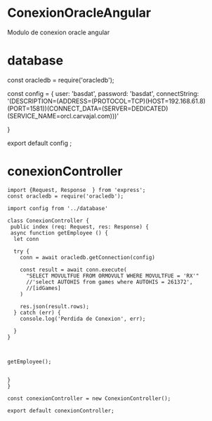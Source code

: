 # ConexionOracleAngular
Modulo de conexion oracle angular

# database
const oracledb = require('oracledb');


const config = {
  user: 'basdat',
  password: 'basdat',
  connectString: '(DESCRIPTION=(ADDRESS=(PROTOCOL=TCP)(HOST=192.168.61.8)(PORT=1581))(CONNECT_DATA=(SERVER=DEDICATED)(SERVICE_NAME=orcl.carvajal.com)))'

}


export default config ;

# conexionController

    import {Request, Response  } from 'express';
    const oracledb = require('oracledb');

    import config from '../database'

    class ConexionController {
     public index (req: Request, res: Response) {
     async function getEmployee () {
      let conn
    
      try {
        conn = await oracledb.getConnection(config)
    
        const result = await conn.execute(
          "SELECT MOVULTFUE FROM ORMOVULT WHERE MOVULTFUE = 'RX'" 
          //'select AUTOHIS from games where AUTOHIS = 261372',
          //[idGames]
        )
          
        res.json(result.rows);
      } catch (err) {
        console.log('Perdida de Conexion', err);
        
      }
    }
    


    getEmployee();
    
    
    }
    }

    const conexionController = new ConexionController();

    export default conexionController;


